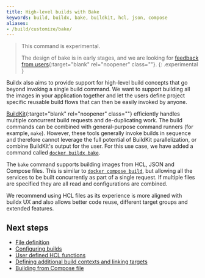 ```yaml
---
title: High-level builds with Bake
keywords: build, buildx, bake, buildkit, hcl, json, compose
aliases:
- /build/customize/bake/
---
```


> This command is experimental.
>
> The design of bake is in early stages, and we are looking for [feedback from users](https://github.com/docker/buildx/issues){:target="blank" rel="noopener" class=""}.
{: .experimental }

Buildx also aims to provide support for high-level build concepts that go beyond
invoking a single build command. We want to support building all the images in
your application together and let the users define project specific reusable
build flows that can then be easily invoked by anyone.

[BuildKit](https://github.com/moby/buildkit){:target="blank" rel="noopener" class=""}
efficiently handles multiple concurrent build requests and de-duplicating work.
The build commands can be combined with general-purpose command runners
(for example, `make`). However, these tools generally invoke builds in sequence
and therefore cannot leverage the full potential of BuildKit parallelization,
or combine BuildKit's output for the user. For this use case, we have added a
command called [`docker buildx bake`](../../engine/reference/commandline/buildx_bake.md).

The `bake` command supports building images from HCL, JSON and Compose files.
This is similar to [`docker compose build`](../../compose/compose-file/build.md),
but allowing all the services to be built concurrently as part of a single
request. If multiple files are specified they are all read and configurations are
combined.

We recommend using HCL files as its experience is more aligned with buildx UX
and also allows better code reuse, different target groups and extended features.

## Next steps

* [File definition](file-definition.md)
* [Configuring builds](configuring-build.md)
* [User defined HCL functions](hcl-funcs.md)
* [Defining additional build contexts and linking targets](build-contexts.md)
* [Building from Compose file](compose-file.md)
